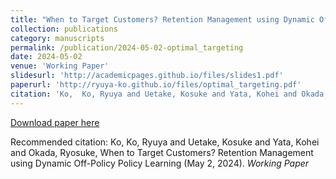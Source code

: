 ```yaml
---
title: "When to Target Customers? Retention Management using Dynamic Off-Policy Policy Learning "
collection: publications
category: manuscripts
permalink: /publication/2024-05-02-optimal_targeting
date: 2024-05-02
venue: 'Working Paper'
slidesurl: 'http://academicpages.github.io/files/slides1.pdf'
paperurl: 'http://ryuya-ko.github.io/files/optimal_targeting.pdf'
citation: 'Ko,  Ko, Ryuya and Uetake, Kosuke and Yata, Kohei and Okada, Ryosuke, When to Target Customers? Retention Management using Dynamic Off-Policy Policy Learning (May 2, 2024). <i>Working Paper</i>'
---
```

<!-- [Download slides here](http://academicpages.github.io/files/slides1.pdf) -->

[Download paper here](http://ryuya-ko.github.io/files/optimal_targeting.pdf)

Recommended citation: Ko,  Ko, Ryuya and Uetake, Kosuke and Yata, Kohei and Okada, Ryosuke, When to Target Customers? Retention Management using Dynamic Off-Policy Policy Learning (May 2, 2024). <i>Working Paper</i>